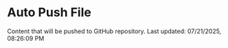 # Auto Push File

Content that will be pushed to GitHub repository.
Last updated: 07/21/2025, 08:26:09 PM